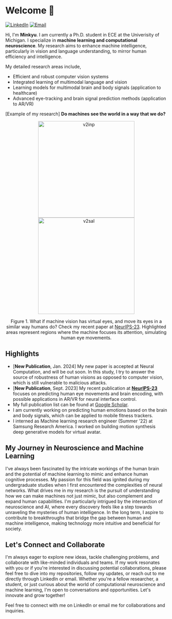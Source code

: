 # Welcome 👋





<a href="https://www.linkedin.com/in/cminkyu/" target="_blank"><img src="https://img.shields.io/badge/LinkedIn-0077B5?style=for-the-badge&logo=linkedin&logoColor=white" alt="LinkedIn"></a>
<a href="mailto:cminkyu@umich.edu" target="_blank"><img src="https://img.shields.io/badge/Gmail-D14836?style=for-the-badge&logo=gmail&logoColor=white" alt="Email"></a>




Hi, I'm <b>Minkyu</b>. I am currently a Ph.D. student in ECE at the Univerisity of Michigan. 
I specialize in <b>machine learning and computational neuroscience</b>.
My research aims to enhance machine intelligence, particularly in vision and language understanding, to mirror human efficiency and intelligence.

My detailed research areas include, 
- Efficient and robust computer vision systems
- Integrated learning of multimodal language and vision
- Learning models for multimodal brain and body signals (application to healthcare)
- Advanced eye-tracking and brain signal prediction methods (application to AR/VR)



[Example of my research] <b>Do machines see the world in a way that we do?</b>
<p align="center">
  <img src="https://raw.githubusercontent.com/minkyu-choi04/DualStreamBrains/main/figures/v2inp.gif" alt="v2inp" width="300"/> 
  <img src="https://raw.githubusercontent.com/minkyu-choi04/DualStreamBrains/main/figures/v2sal.gif" alt="v2sal" width="300"/>
</p>
<p align="center">
  Figure 1. What if machine vision has virtual eyes, and move its eyes in a similar way humans do? Check my recent paper at <a href="https://github.com/minkyu-choi04/DualStreamBrains">NeurIPS-23</a>. Highlighted areas represent regions where the machine focuses its attention, simulating human eye movements.
</p>

  

## Highlights
- [<b>New Publication</b>, Jan. 2024] My new paper is accepted at Neural Computation, and will be out soon. In this study, I try to answer the source of robustness of human visions as opposed to computer vision, which is still vulnerable to malicious attacks.
- [<b>New Publication</b>, Sept. 2023] My recent publication at <b>[NeurIPS-23](https://github.com/minkyu-choi04/DualStreamBrains)</b> focuses on predicting human eye movements and brain encoding, with possible applications in AR/VR for neural interface control.
- My full publication list can be found at [Google Scholar](https://scholar.google.com/citations?user=QiKqiT4AAAAJ&hl=en).
- I am currently working on predicting human emotions based on the brain and body signals, which can be applied to mobile fitness trackers. 
- I interned as Machine learning research engineer (Summer '22) at Samsung Research America. I worked on building motion synthesis deep generative models for virtual avatar.

## My Journey in Neuroscience and Machine Learning
I've always been fascinated by the intricate workings of the human brain and the potential of machine learning to mimic and enhance human cognitive processes. My passion for this field was ignited during my undergraduate studies when I first encountered the complexities of neural networks. What drives me in my research is the pursuit of understanding how we can make machines not just mimic, but also complement and expand human capabilities. I'm particularly intrigued by the intersection of neuroscience and AI, where every discovery feels like a step towards unraveling the mysteries of human intelligence. In the long term, I aspire to contribute to breakthroughs that bridge the gap between human and machine intelligence, making technology more intuitive and beneficial for society.

## Let's Connect and Collaborate
I'm always eager to explore new ideas, tackle challenging problems, and collaborate with like-minded individuals and teams. If my work resonates with you or if you're interested in discussing potential collaborations, please feel free to dive into my repositories, follow my updates, or reach out to me directly through LinkedIn or email. Whether you're a fellow researcher, a student, or just curious about the world of computational neuroscience and machine learning, I'm open to conversations and opportunities. Let's innovate and grow together!



Feel free to connect with me on LinkedIn or email me for collaborations and inquiries.

<!--
**minkyu-choi04/minkyu-choi04** is a ✨ _special_ ✨ repository because its `README.md` (this file) appears on your GitHub profile.

Here are some ideas to get you started:

- 🔭 I’m currently working on ...
- 🌱 I’m currently learning ...
- 👯 I’m looking to collaborate on ...
- 🤔 I’m looking for help with ...
- 💬 Ask me about ...
- 📫 How to reach me: ...
- 😄 Pronouns: ...
- ⚡ Fun fact: ...
-->
